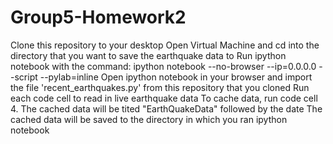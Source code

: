 Group5-Homework2
================

Clone this repository to your desktop
Open Virtual Machine and cd into the directory that you want to save the earthquake data to
Run ipython notebook with the command: ipython notebook --no-browser --ip=0.0.0.0 --script --pylab=inline
Open ipython notebook in your browser and import the file 'recent_earthquakes.py' from this repository that you cloned
Run each code cell to read in live earthquake data
To cache data, run code cell 4.
The cached data will be tited "EarthQuakeData" followed by the date
The cached data will be saved to the directory in which you ran ipython notebook
